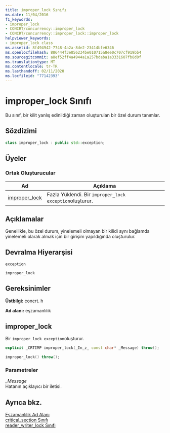 ```yaml
---
title: improper_lock Sınıfı
ms.date: 11/04/2016
f1_keywords:
- improper_lock
- CONCRT/concurrency::improper_lock
- CONCRT/concurrency::improper_lock::improper_lock
helpviewer_keywords:
- improper_lock class
ms.assetid: 8f494942-7748-4a2a-8de2-23414bfe6346
ms.openlocfilehash: 886444f3e856234be010715a8ee0c707cf919bb4
ms.sourcegitcommit: a8ef52ff4a4944a1a257bdaba1a3331607fb8d0f
ms.translationtype: MT
ms.contentlocale: tr-TR
ms.lasthandoff: 02/11/2020
ms.locfileid: "77142393"
---
```

# <a name="improper_lock-class"></a>improper_lock Sınıfı

Bu sınıf, bir kilit yanlış edinildiği zaman oluşturulan bir özel durum tanımlar.

## <a name="syntax"></a>Sözdizimi

```cpp
class improper_lock : public std::exception;
```

## <a name="members"></a>Üyeler

### <a name="public-constructors"></a>Ortak Oluşturucular

|Ad|Açıklama|
|----------|-----------------|
|[improper_lock](#ctor)|Fazla Yüklendi. Bir `improper_lock exception`oluşturur.|

## <a name="remarks"></a>Açıklamalar

Genellikle, bu özel durum, yinelemeli olmayan bir kilidi aynı bağlamda yinelemeli olarak almak için bir girişim yapıldığında oluşturulur.

## <a name="inheritance-hierarchy"></a>Devralma Hiyerarşisi

`exception`

`improper_lock`

## <a name="requirements"></a>Gereksinimler

**Üstbilgi:** concrt. h

**Ad alanı:** eşzamanlılık

## <a name="ctor"></a>improper_lock

Bir `improper_lock exception`oluşturur.

```cpp
explicit _CRTIMP improper_lock(_In_z_ const char* _Message) throw();

improper_lock() throw();
```

### <a name="parameters"></a>Parametreler

*_Message*<br/>
Hatanın açıklayıcı bir iletisi.

## <a name="see-also"></a>Ayrıca bkz.

[Eşzamanlılık Ad Alanı](concurrency-namespace.md)<br/>
[critical_section Sınıfı](critical-section-class.md)<br/>
[reader_writer_lock Sınıfı](reader-writer-lock-class.md)
